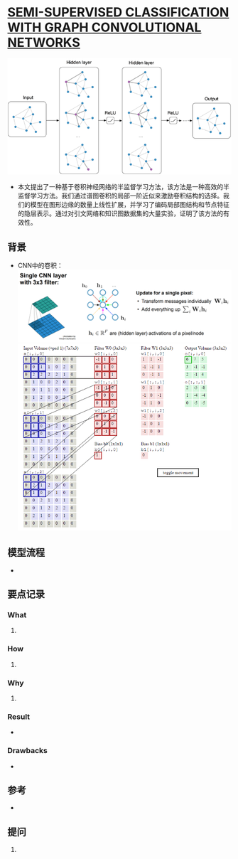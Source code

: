 # [SEMI-SUPERVISED CLASSIFICATION WITH GRAPH CONVOLUTIONAL NETWORKS](https://arxiv.org/pdf/1609.02907.pdf)
![](gcn.png)
- 本文提出了一种基于卷积神经网络的半监督学习方法，该方法是一种高效的半监督学习方法。我们通过谱图卷积的局部一阶近似来激励卷积结构的选择。我们的模型在图形边缘的数量上线性扩展，并学习了编码局部图结构和节点特征的隐层表示。通过对引文网络和知识图数据集的大量实验，证明了该方法的有效性。
## 背景
- CNN中的卷积：
![](CNN1.png)
![](CNN2.gif)
## 模型流程
- 
## 要点记录
### What
1. 
### How
1.
### Why
1.
### Result
- 
### Drawbacks
- 
## 参考
- 
## 提问
1. 

